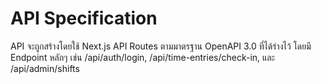 # API Specification

API จะถูกสร้างโดยใช้ Next.js API Routes ตามมาตรฐาน OpenAPI 3.0 ที่ได้ร่างไว้ โดยมี Endpoint หลักๆ เช่น /api/auth/login, /api/time-entries/check-in, และ /api/admin/shifts